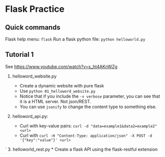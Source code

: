 # Flask Practice

## Quick commands

Flask help menu: `flask`
Run a flask python file: `python helloworld.py`

## Tutorial 1
See https://www.youtube.com/watch?v=s_ht4AKnWZg

1. helloword_website.py
    * Create a dynamic website with pure flask
    * Use `python 01_helloword_website.py`
    * Notice that if you include the `-v verbose` parameter, you can see that it is a HTML server. Not json/REST.
    * You can use `jsonify` to change the content type to something else.

2. helloword_api.py:
    * Curl with key-value pairs: `curl -d "data=example1&data2=example2" <url>`
    * Curl with `curl -H "Content-Type: application/json" -X POST -d '{"key":"value"}' <url>`

`
3. helloworld_rest.py
    * Create a flask API using the flask-restful extension


